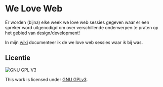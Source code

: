 # We Love Web

Er worden (bijna) elke week we love web sessies gegeven waar er een spreker word uitgenodigd om over verschillende onderwerpen te praten op het gebied van design/development!

In mijn <a href="https://github.com/moonlightlizaa/we-love-web/wiki">wiki</a> documenteer ik de we love web sessies waar ik bij was. 


## Licentie

![GNU GPL V3](https://www.gnu.org/graphics/gplv3-127x51.png)

This work is licensed under [GNU GPLv3](./LICENSE).
